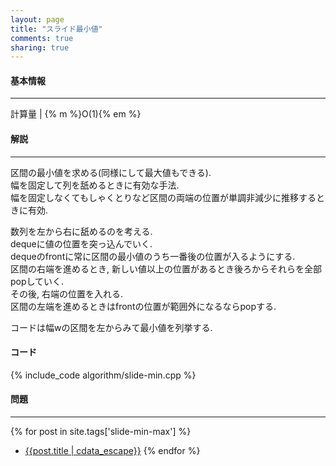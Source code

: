 ```yaml
---
layout: page
title: "スライド最小値"
comments: true
sharing: true
---
```

  
#### 基本情報
  
***

計算量 | {% m %}O(1){% em %}
  
#### 解説

***

区間の最小値を求める(同様にして最大値もできる).  
幅を固定して列を舐めるときに有効な手法.  
幅を固定しなくてもしゃくとりなど区間の両端の位置が単調非減少に推移するときに有効.  
  
数列を左から右に舐めるのを考える.  
dequeに値の位置を突っ込んでいく.  
dequeのfrontに常に区間の最小値のうち一番後の位置が入るようにする.  
区間の右端を進めるとき, 新しい値以上の位置があるとき後ろからそれらを全部popしていく.  
その後, 右端の位置を入れる.  
区間の左端を進めるときはfrontの位置が範囲外になるならpopする.  
  
コードは幅wの区間を左からみて最小値を列挙する.

#### コード

{% include_code algorithm/slide-min.cpp %}


#### 問題

***  

{% for post in site.tags['slide-min-max'] %}
* [{{post.title | cdata_escape}}]({{post.url}})
{% endfor %}
